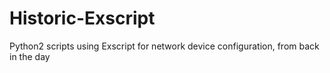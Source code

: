 # Historic-Exscript
Python2 scripts using Exscript for network device configuration, from back in the day
